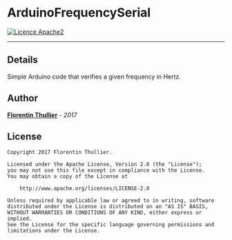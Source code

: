 # ArduinoFrequencySerial

[![Licence Apache2](https://img.shields.io/hexpm/l/plug.svg)](http://www.apache.org/licenses/LICENSE-2.0)

---

Details
---
Simple Arduino code that verifies a given frequency in Hertz.

Author
---
**[Florentin Thullier](https://github.com/florentinth)** - _2017_

License
---
    Copyright 2017 Florentin Thullier.

    Licensed under the Apache License, Version 2.0 (the "License");
    you may not use this file except in compliance with the License.
    You may obtain a copy of the License at

        http://www.apache.org/licenses/LICENSE-2.0

    Unless required by applicable law or agreed to in writing, software
    distributed under the License is distributed on an "AS IS" BASIS,
    WITHOUT WARRANTIES OR CONDITIONS OF ANY KIND, either express or implied.
    See the License for the specific language governing permissions and
    limitations under the License.
